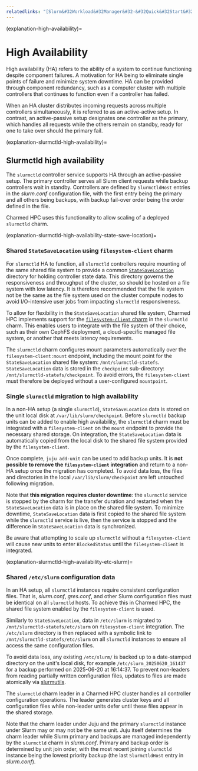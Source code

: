 ```yaml
---
relatedlinks: "[Slurm&#32Workload&#32Manager&#32-&#32Quick&#32Start&#32Administrator&#32Guide&#32-&#32High&#32Availability](https://slurm.schedmd.com/quickstart_admin.html#HA), [Slurm&#32Workload&#32Manager&#32-&#32Quick&#32Start&#32Administrator&#32Guide&#32-&#32Configuration](https://slurm.schedmd.com/quickstart_admin.html#Config), [Slurm&#32Workload&#32Manager&#32-&#32slurm.conf&#32-&#32SlurmctldHost](https://slurm.schedmd.com/slurm.conf.html#OPT_SlurmctldHost), [Ubuntu&#32High-Performance&#32Computing&#32Spec:&#32slurmctld&#32high-availability&#32implementation&#32in&#32Charmed&#32HPC](https://hackmd.io/@ubuntu-hpc/HkqyL5K4le)"
---
```


(explanation-high-availability)=
# High Availability

High availability (HA) refers to the ability of a system to continue functioning despite component failures. A motivation for HA being to eliminate single points of failure and minimize system downtime. HA can be provided through component redundancy, such as a computer cluster with multiple controllers that continues to function even if a controller has failed.

When an HA cluster distributes incoming requests across multiple controllers simultaneously, it is referred to as an active-active setup. In contrast, an active-passive setup designates one controller as the primary, which handles all requests while the others remain on standby, ready for one to take over should the primary fail.

(explanation-slurmctld-high-availability)=
## Slurmctld high availability

The `slurmctld` controller service supports HA through an active-passive setup. The primary controller serves all Slurm client requests while backup controllers wait in standby. Controllers are defined by `SlurmctldHost` entries in the _slurm.conf_ configuration file, with the first entry being the primary and all others being backups, with backup fail-over order being the order defined in the file.

Charmed HPC uses this functionality to allow scaling of a deployed `slurmctld` charm.

(explanation-slurmctld-high-availability-state-save-location)=
### Shared `StateSaveLocation` using `filesystem-client` charm

For `slurmctld` HA to function, all `slurmctld` controllers require mounting of the same shared file system to provide a common [`StateSaveLocation`](https://slurm.schedmd.com/slurm.conf.html#OPT_StateSaveLocation) directory for holding controller state data. This directory governs the responsiveness and throughput of the cluster, so should be hosted on a file system with low latency. It is therefore recommended that the file system not be the same as the file system used on the cluster compute nodes to avoid I/O-intensive user jobs from impacting `slurmctld` responsiveness.

To allow for flexibility in the `StateSaveLocation` shared file system, Charmed HPC implements support for the [`filesystem-client` charm](https://github.com/charmed-hpc/filesystem-charms) in the `slurmctld` charm. This enables users to integrate with the file system of their choice, such as their own CephFS deployment, a cloud-specific managed file system, or another that meets latency requirements.

The `slurmctld` charm configures mount parameters automatically over the `filesystem-client:mount` endpoint, including the mount point for the `StateSaveLocation` shared file system: `/mnt/slurmctld-statefs`. `StateSaveLocation` data is stored in the `checkpoint` sub-directory: `/mnt/slurmctld-statefs/checkpoint`. To avoid errors, the `filesystem-client` must therefore be deployed without a user-configured `mountpoint`.

### Single `slurmctld` migration to high availability

In a non-HA setup (a single `slurmctld`), `StateSaveLocation` data is stored on the unit local disk at `/var/lib/slurm/checkpoint`. Before `slurmctld` backup units can be added to enable high availability, the `slurmctld` charm must be integrated with a `filesystem-client` on the `mount` endpoint to provide the necessary shared storage. On integration, the `StateSaveLocation` data is automatically copied from the local disk to the shared file system provided by the `filesystem-client`.

Once complete, `juju add-unit` can be used to add backup units. It is **not possible to remove the `filesystem-client` integration** and return to a non-HA setup once the migration has completed. To avoid data loss, the files and directories in the local  `/var/lib/slurm/checkpoint` are left untouched following migration.

Note that **this migration requires cluster downtime**: the `slurmctld` service is stopped by the charm for the transfer duration and restarted when the `StateSaveLocation` data is in place on the shared file system. To minimize downtime, `StateSaveLocation` data is first copied to the shared file system while the `slurmctld` service is live, then the service is stopped and the difference in `StateSaveLocation` data is synchronized.

Be aware that attempting to scale up `slurmctld` without a `filesystem-client` will cause new units to enter `BlockedStatus` until the `filesystem-client` is integrated.

(explanation-slurmctld-high-availability-etc-slurm)=
### Shared `/etc/slurm` configuration data

In an HA setup, all `slurmctld` instances require consistent configuration files. That is, _slurm.conf_, _gres.conf_, and other Slurm configuration files must be identical on all `slurmctld` hosts. To achieve this in Charmed HPC, the shared file system enabled by the `filesystem-client` is used.

Similarly to `StateSaveLocation`, data in `/etc/slurm` is migrated to `/mnt/slurmctld-statefs/etc/slurm` on `filesystem-client` integration. The `/etc/slurm` directory is then replaced with a symbolic link to `/mnt/slurmctld-statefs/etc/slurm` on all `slurmctld` instances to ensure all access the same configuration files.

To avoid data loss, any existing `/etc/slurm/` is backed up to a date-stamped directory on the unit's local disk, for example `/etc/slurm_20250620_161437` for a backup performed on 2025-06-20 at 16:14:37. To prevent non-leaders from reading partially written configuration files, updates to files are made atomically via [slurmutils](https://github.com/charmed-hpc/slurmutils/).

The `slurmctld` charm leader in a Charmed HPC cluster handles all controller configuration operations. The leader generates cluster keys and all configuration files while non-leader units defer until these files appear in the shared storage.

Note that the charm leader under Juju and the primary `slurmctld` instance under Slurm may or may not be the same unit. Juju itself determines the charm leader while Slurm primary and backups are managed independently by the `slurmctld` charm in _slurm.conf_. Primary and backup order is determined by unit join order, with the most recent joining `slurmctld` instance being the lowest priority backup (the last `SlurmctldHost` entry in _slurm.conf_).
